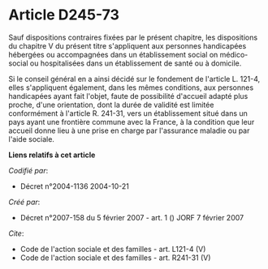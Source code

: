 # Article D245-73

Sauf dispositions contraires fixées par le présent chapitre, les dispositions du chapitre V du présent titre s'appliquent aux
personnes handicapées hébergées ou accompagnées dans un établissement social on médico-social ou hospitalisées dans un
établissement de santé ou à domicile. 

Si le conseil général en a ainsi décidé sur le fondement de l'article L. 121-4, elles s'appliquent également, dans les mêmes
conditions, aux personnes handicapées ayant fait l'objet, faute de possibilité d'accueil adapté plus proche, d'une
orientation, dont la durée de validité est limitée conformément à l'article R. 241-31, vers un établissement situé dans un
pays ayant une frontière commune avec la France, à la condition que leur accueil donne lieu à une prise en charge par
l'assurance maladie ou par l'aide sociale.

**Liens relatifs à cet article**

_Codifié par_:

  - Décret n°2004-1136 2004-10-21

_Créé par_:

  - Décret n°2007-158 du 5 février 2007 - art. 1 () JORF 7 février 2007

_Cite_:

  - Code de l'action sociale et des familles - art. L121-4 (V)
  - Code de l'action sociale et des familles - art. R241-31 (V)
